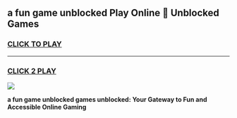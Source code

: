 
## a fun game unblocked Play Online 👋 Unblocked Games
<h3>
<a href="https://premium.freeplayer.one?title=a_fun_game_unblocked&ref=19F">CLICK TO PLAY</a></h3>
<hr>

<h3>
<a href="https://premium.freeplayer.one?title=a_fun_game_unblocked&ref=19F">CLICK 2 PLAY</a>
  
</h3>

<a href="https://premium.freeplayer.one?title=a_fun_game_unblocked&ref=19F"><img src="https://clearcache.store/games.png"></a>


**a fun game unblocked games unblocked: Your Gateway to Fun and Accessible Online Gaming**

